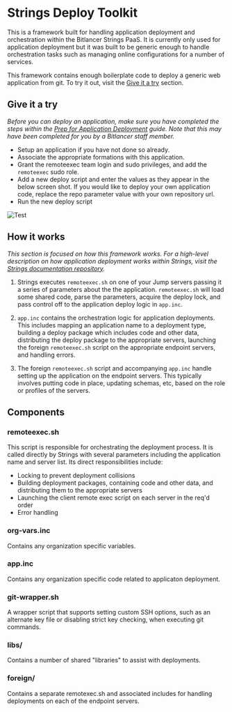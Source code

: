 Strings Deploy Toolkit
=======================

This is a framework built for handling application deployment and orchestration within the Bitlancer Strings PaaS. It is currently only used for application deployment but it was built to be generic enough to handle orchestration tasks such as managing online configurations for a number of services.

This framework contains enough boilerplate code to deploy a generic web application from git. To try it out, visit the [Give it a try](#give-it-a-try) section.

## Give it a try

*Before you can deploy an application, make sure you have completed the steps within the [Prep for Application Deployment](https://github.com/Bitlancer/strings-documentation) guide. Note that this may have been completed for you by a Bitlancer staff member.*

* Setup an application if you have not done so already.
* Associate the appropriate formations with this application.
* Grant the remoteexec team login and sudo privileges, and add the `remoteexec` sudo role.
* Add a new deploy script and enter the values as they appear in the below screen shot. If you would like to deploy your own application code, replace the repo parameter value with your own repository url.
* Run the new deploy script

![Test](https://raw.github.com/Bitlancer/strings-documentation/master/assets/deploy-script-example.png)

## How it works

*This section is focused on how this framework works. For a high-level description on how application deployment works within Strings, visit the [Strings documentation repository](https://github.com/Bitlancer/strings-documentation).*

1) Strings executes `remoteexec.sh` on one of your Jump servers passing it a series of parameters about the the application. `remoteexec.sh` will load some shared code, parse the parameters, acquire the deploy lock, and pass control off to the application deploy logic in `app.inc`.


2) `app.inc` contains the orchestration logic for application deployments. This includes mapping an application name to a deployment type, building a deploy package which includes code and other data, distributing the deploy package to the appropriate servers, launching the foreign `remoteexec.sh` script on the appropriate endpoint servers, and handling errors.

3) The foreign `remoteexec.sh` script and accompanying `app.inc` handle setting up the application on the endpoint servers. This typically involves putting code in place, updating schemas, etc, based on the role or profiles of the servers.

## Components

### remoteexec.sh

This script is responsible for orchestrating the deployment process. It is called
directly by Strings with several parameters including the application name and
server list. Its direct responsibilities include:

* Locking to prevent deployment collisions
* Building deployment packages, containing code and other data, and distributing
them to the appropriate servers
* Launching the client remote exec script on each server in the req'd order
* Error handling

### org-vars.inc

Contains any organization specific variables.

### app.inc

Contains any organization specific code related to applicaton deployment.

### git-wrapper.sh

A wrapper script that supports setting custom SSH options, such as an alternate
key file or disabling strict key checking, when executing git commands.

### libs/

Contains a number of shared "libraries" to assist with deployments.

### foreign/

Contains a separate remotexec.sh and associated includes for handling
deployments on each of the endpoint servers.

